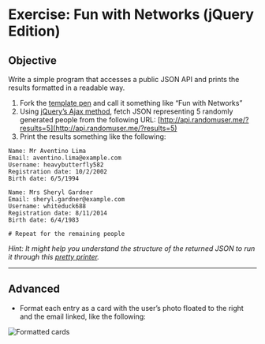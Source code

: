 # Exercise: Fun with Networks (jQuery Edition)

## Objective

Write a simple program that accesses a public JSON API and prints the results formatted in a readable way.

1. Fork the [template pen](http://codepen.io/segdeha/pen/LZNvMV) and call it something like “Fun with Networks”
1. Using [jQuery’s Ajax method](http://api.jquery.com/jQuery.ajax/), fetch JSON representing 5 randomly generated people from the following URL: [http://api.randomuser.me/?results=5](http://api.randomuser.me/?results=5)
1. Print the results something like the following:

```
Name: Mr Aventino Lima
Email: aventino.lima@example.com
Username: heavybutterfly582
Registration date: 10/2/2002
Birth date: 6/5/1994

Name: Mrs Sheryl Gardner
Email: sheryl.gardner@example.com
Username: whiteduck688
Registration date: 8/11/2014
Birth date: 6/4/1983

# Repeat for the remaining people
```

_Hint: It might help you understand the structure of the returned JSON to run it through this [pretty printer](http://jsonprettyprint.com/)._

------

## Advanced

- Format each entry as a card with the user’s photo floated to the right and the email linked, like the following:

![Formatted cards](https://raw.githubusercontent.com/segdeha/pdxcodeguild/master/3.%20JavaScript/assets/formatted-cards.png?token=AAAQ0rLeHHRpMAMXgHzr6bIInICYF8omks5XcbbmwA%3D%3D)
